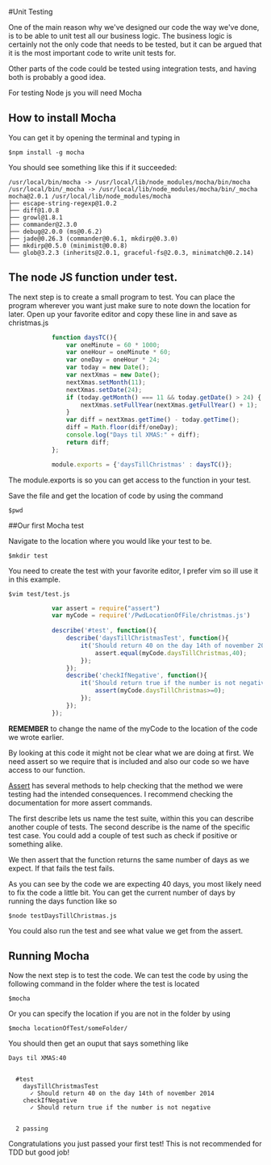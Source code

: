 #Unit Testing

One of the main reason why we've designed our code the way we've done, is to be able to unit test all our business logic. The business logic is certainly not the only code that needs to be tested, but it can be argued that it is the most important code to write unit tests for.

Other parts of the code could be tested using integration tests, and having both is probably a good idea.

For testing Node js you will need Mocha

## How to install Mocha
You can get it by opening the terminal and typing in
```
$npm install -g mocha
```

You should see something like this if it succeeded:

	/usr/local/bin/mocha -> /usr/local/lib/node_modules/mocha/bin/mocha
	/usr/local/bin/_mocha -> /usr/local/lib/node_modules/mocha/bin/_mocha
	mocha@2.0.1 /usr/local/lib/node_modules/mocha
	├── escape-string-regexp@1.0.2
	├── diff@1.0.8
	├── growl@1.8.1
	├── commander@2.3.0
	├── debug@2.0.0 (ms@0.6.2)
	├── jade@0.26.3 (commander@0.6.1, mkdirp@0.3.0)
	├── mkdirp@0.5.0 (minimist@0.0.8)
	└── glob@3.2.3 (inherits@2.0.1, graceful-fs@2.0.3, minimatch@0.2.14)


## The node JS function under test.
The next step is to create a small program to test. You can place the program wherever you want just make sure to note down the location for later.
Open up your favorite editor and copy these line in and save as christmas.js

```javascript
			function daysTC(){
				var oneMinute = 60 * 1000;
				var oneHour = oneMinute * 60;
				var oneDay = oneHour * 24;
				var today = new Date();
				var nextXmas = new Date();
				nextXmas.setMonth(11);
				nextXmas.setDate(24);
				if (today.getMonth() === 11 && today.getDate() > 24) {
					nextXmas.setFullYear(nextXmas.getFullYear() + 1);
				}
				var diff = nextXmas.getTime() - today.getTime();
				diff = Math.floor(diff/oneDay);
				console.log("Days til XMAS:" + diff);
				return diff;
			};

			module.exports = {'daysTillChristmas' : daysTC()};
```
The module.exports is so you can get access to the function in your test.

Save the file and get the location of code by using the command 
```
$pwd
```

##Our first Mocha test

Navigate to the location where you would like your test to be.
```
$mkdir test
```
You need to create the test with your favorite editor, I prefer vim so ill use it in this example.

```
$vim test/test.js
```

```javascript
			var assert = require("assert")
			var myCode = require('/PwdLocationOfFile/christmas.js')
			
			describe('#test', function(){
				describe('daysTillChristmasTest', function(){ 
					it('Should return 40 on the day 14th of november 2014', function(){
						assert.equal(myCode.daysTillChristmas,40);
					});
				});
				describe('checkIfNegative', function(){
					it('Should return true if the number is not negative', function(){
						assert(myCode.daysTillChristmas>=0);
					});
				});
			});
```
__REMEMBER__ to change the name of the myCode to the location of the code we wrote earlier.

By looking at this code it might not be clear what we are doing at first.
We need assert so we require that is included and also our code so we have access to our function.

[Assert](http://nodejs.org/api/assert.html) has several methods to help checking that the method we were
testing had the intended consequences. I recommend checking the documentation for more assert commands.

The first describe lets us name the test suite, within this you can describe another couple of tests.
The second describe is the name of the specific test case. You could add a couple of test such as check if positive or something alike.

We then assert that the function returns the same number of days as we expect. If that fails the test fails.


As you can see by the code we are expecting 40 days, you most likely need to fix the code a little bit. You can get the current number of days by running the days function like so
```
$node testDaysTillChristmas.js
```
You could also run the test and see what value we get from the assert.

## Running Mocha

Now the next step is to test the code.
We can test the code by using the following command in the folder where the test is located
```
$mocha
```

Or you can specify the location if you are not in the folder by using

```
$mocha locationOfTest/someFolder/
```

You should then get an ouput that says something like
```
Days til XMAS:40


  #test
    daysTillChristmasTest
      ✓ Should return 40 on the day 14th of november 2014
    checkIfNegative
      ✓ Should return true if the number is not negative


  2 passing
```

Congratulations you just passed your first test! This is not recommended for TDD but good job!


